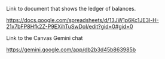 Link to document that shows the ledger of balances. 

https://docs.google.com/spreadsheets/d/13JW1p6Kc1JE3l-H-21x7bFP8Hfk2Z-P9EXihTuSwDoI/edit?gid=0#gid=0

Link to the Canvas Gemini chat

https://gemini.google.com/app/db2b3d45b863985b
